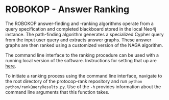 # ROBOKOP - Answer Ranking

The ROBOKOP answer-finding and -ranking algorithms operate from a query specification and completed blackboard stored in the local Neo4j instance. The path-finding algorithm generates a specialized Cypher query from the input user query and extracts answer graphs. These answer graphs are then ranked using a customized version of the NAGA algorithm.

The command line interface to the ranking procedure can be used with a running local version of the software. Instructions for setting that up are [here](./doc/webserver/webserver_doc.md).

To initiate a ranking process using the command line interface, navigate to the root directory of the protocop-rank repository and run `python python/rankQueryResults.py`. Use of the `-h` provides information about the command line arguments that this function takes.
